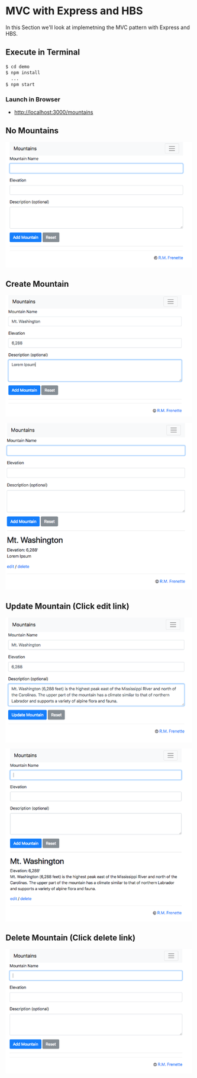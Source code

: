 # MVC with Express and HBS
In this Section we'll look at implemetning the MVC pattern with Express and HBS.

## Execute in Terminal
```
$ cd demo
$ npm install
  ...
$ npm start
```

### Launch in Browser
+ [http://localhost:3000/mountains](http://localhost:3000/mountains)

## No Mountains

![No Mountains](img/1.png?raw=true "No Mountains")


## Create Mountain

![Add Mountain](img/2.png?raw=true "Add Mountain")

![Added Mountain](img/3.png?raw=true "Added Mountain")


## Update Mountain (Click edit link)

![Update Mountain](img/4.png?raw=true "Update Mountain")

![Updated Mountain](img/5.png?raw=true "Updated Mountain")


## Delete Mountain (Click delete link)

![Delete Mountain](img/6.png?raw=true "Delete Mountain")
